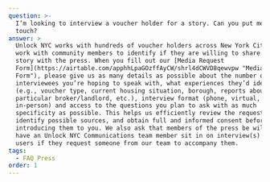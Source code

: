 ```yaml
---
question: >-
  I’m looking to interview a voucher holder for a story. Can you put me in
  touch?
answer: >
  Unlock NYC works with hundreds of voucher holders across New York City, and we
  work with community members to identify if they are willing to share their
  story with the press. When you fill out our [Media Request
  Form](https://airtable.com/apphhLpaGOzffAyCW/shrl4dCWVD8qewvpw "Media Request
  Form"), please give us as many details as possible about the number of
  interviewees you’re hoping to speak with, what experiences they’d ideally have
  (e.g., voucher type, current housing situation, borough, reports about a
  particular broker/landlord, etc.), interview format (phone, virtual,
  in-person) and access to the questions you plan to ask with as much
  specificity as possible. This helps us efficiently review the request,
  identify possible sources, and obtain full and informed consent before
  introducing them to you. We also ask that members of the press be willing to
  have an Unlock NYC Communications team member sit in on interview(s) with our
  users if they request someone from our team to accompany them.
tags:
  - FAQ Press
order: 1
---
```


